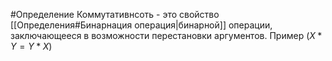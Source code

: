 #Определение
Коммутативнсоть - это свойство [[Определения#Бинарнация операция|бинарной]] операции, заключающееся в возможности перестановки аргументов.
Пример ($X*Y = Y*X$)